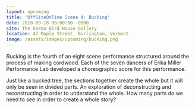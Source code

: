 ```yaml
---
layout: upcoming
title: 'OffSiteOnTime Scene 4: Bucking'
date: 2018-09-18 00:00:00 -0500
site: The Karma Bird House Gallery
location: 47 Maple Street, Burlington, Vermont
image: /assets/images/upcoming/bucking.png
---
```

_Bucking_ is the fourth of an eight scene performance structured around the process of making cordwood. Each of the seven dancers of Erika Miller Performance Lab developed a choreographic score for this performance.

Just like a bucked tree, the sections together create the whole but it will only be seen in divided parts. An exploration of deconstructing and reconstructing in order to understand the whole. How many parts do we need to see in order to create a whole story?

